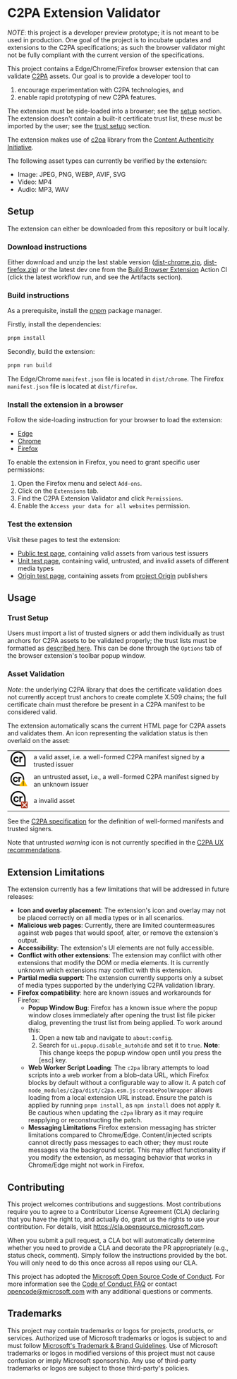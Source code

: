 # C2PA Extension Validator

*NOTE*: this project is a developer preview prototype; it is not meant to be used in production. One goal of the project is to incubate updates and extensions to the C2PA specifications; as such the browser validator might not be fully compliant with the current version of the specifications.

This project contains a Edge/Chrome/Firefox browser extension that can validate [C2PA](https://c2pa.org) assets. Our goal is to provide a developer tool to

1. encourage experimentation with C2PA technologies, and
2. enable rapid prototyping of new C2PA features.

The extension must be side-loaded into a browser; see the [setup](#setup) section. The extension doesn't contain a built-it certificate trust list, these must be imported by the user; see the [trust setup](#trust-setup) section.  

The extension makes use of [c2pa](https://github.com/contentauth/c2pa-js) library from the [Content Authenticity Initiative](https://github.com/contentauth).

The following asset types can currently be verified by the extension:

* Image: JPEG, PNG, WEBP, AVIF, SVG
* Video: MP4
* Audio: MP3, WAV

## Setup

The extension can either be downloaded from this repository or built locally. 

### Download instructions

Either download and unzip the last stable version ([dist-chrome.zip](https://github.com/microsoft/c2pa-extension-validator/releases/download/v0.1.3/dist-chrome.zip), [dist-firefox.zip](https://github.com/microsoft/c2pa-extension-validator/releases/download/v0.1.3/dist-firefox.zip)) or the latest dev one from the [Build Browser Extension](https://github.com/microsoft/c2pa-extension-validator/actions/workflows/ci.yml) Action CI (click the latest workflow run, and see the Artifacts section).   

### Build instructions

As a prerequisite, install the [pnpm](https://pnpm.io/installation) package manager.

Firstly, install the dependencies:
```bash
pnpm install
```

Secondly, build the extension:
```bash
pnpm run build
```
The Edge/Chrome `manifest.json` file is located in `dist/chrome`. The Firefox `manifest.json` file is located at `dist/firefox`.

### Install the extension in a browser

Follow the side-loading instruction for your browser to load the extension:

* [Edge](https://learn.microsoft.com/en-us/microsoft-edge/extensions-chromium/getting-started/extension-sideloading)  
* [Chrome](https://developer.chrome.com/docs/extensions/mv3/getstarted/development-basics/#load-unpacked)  
* [Firefox](https://extensionworkshop.com/documentation/develop/temporary-installation-in-firefox/)

To enable the extension in Firefox, you need to grant specific user permissions:

  1. Open the Firefox menu and select `Add-ons`.
  2. Click on the `Extensions` tab.
  3. Find the C2PA Extension Validator and click `Permissions`.
  4. Enable the `Access your data for all websites` permission.

### Test the extension

Visit these pages to test the extension:

* [Public test page](./test/public-tests.html), containing valid assets from various test issuers
* [Unit test page](./test/unit-tests.html), containing valid, untrusted, and invalid assets of different media types
* [Origin test page](./test/origin-tests.html), containing assets from [project Origin](https://www.originproject.info/) publishers

## Usage

### Trust Setup

Users must import a list of trusted signers or add them individually as trust anchors for C2PA assets to be validated properly; the trust lists must be formatted as [described here](https://github.com/christianpaquin/c2pa-explorations/blob/main/trust-lists/trust-lists.md). This can be done through the `Options` tab of the browser extension's toolbar popup window.

### Asset Validation

*Note*: the underlying C2PA library that does the certificate validation does not currently accept trust anchors to create complete X.509 chains; the full certificate chain must therefore be present in a C2PA manifest to be considered valid.

The extension automatically scans the current HTML page for C2PA assets and validates them. An icon representing the validation status is then overlaid on the asset:

|                                                                  |                                                                                     |
|------------------------------------------------------------------|-------------------------------------------------------------------------------------|
| <img src="./public/icons/cr.svg" alt="valid icon" width="50">    | a valid asset, i.e. a well-formed C2PA manifest signed by a trusted issuer          |
| <img src="./public/icons/cr!.svg" alt="warning icon" width="50"> | an untrusted asset, i.e., a well-formed C2PA manifest signed by an unknown issuer |
| <img src="./public/icons/crx.svg" alt="invalid icon" width="50"> | a invalid asset                                                                     |

See the [C2PA specification](https://c2pa.org/specifications/specifications/2.0/specs/C2PA_Specification.html#_statements_by_a_validator) for the definition of well-formed manifests and trusted signers.

Note that untrusted *warning* icon is not currently specified in the [C2PA UX recommendations](https://c2pa.org/specifications/specifications/1.4/ux/UX_Recommendations.html).

## Extension Limitations

The extension currently has a few limitations that will be addressed in future releases:

* **Icon and overlay placement**: The extension's icon and overlay may not be placed correctly on all media types or in all scenarios.
* **Malicious web pages**: Currently, there are limited countermeasures against web pages that would spoof, alter, or remove the extension's output.
* **Accessibility**: The extension's UI elements are not fully accessible.
* **Conflict with other extensions**: The extension may conflict with other extensions that modify the DOM or media elements. It is currently unknown which extensions may conflict with this extension.
* **Partial media support**: The extension currently supports only a subset of media types supported by the underlying C2PA validation library.
* **Firefox compatibility**: here are known issues and workarounds for Firefox:
  * **Popup Window Bug**: Firefox has a known issue where the popup window closes immediately after opening the trust list file picker dialog, preventing the trust list from being applied. To work around this:
    1. Open a new tab and navigate to `about:config`.
    2. Search for `ui.popup.disable_autohide` and set it to `true`. **Note**: This change keeps the popup window open until you press the [esc] key.
  * **Web Worker Script Loading**: The `c2pa` library attempts to load scripts into a web worker from a blob-data URL, which Firefox blocks by default without a configurable way to allow it. A patch cof `node_modules/c2pa/dist/c2pa.esm.js:createPoolWrapper` allows loading from a local extension URL instead. Ensure the patch is applied by running `pnpm install`, as `npm install` does not apply it. Be cautious when updating the `c2pa` library as it may require reapplying or reconstructing the patch.
  * **Messaging Limitations** Firefox extension messaging has stricter limitations compared to Chrome/Edge. Content/injected scripts cannot directly pass messages to each other; they must route messages via the background script. This may affect functionality if you modify the extension, as messaging behavior that works in Chrome/Edge might not work in Firefox.

## Contributing

This project welcomes contributions and suggestions.  Most contributions require you to agree to a
Contributor License Agreement (CLA) declaring that you have the right to, and actually do, grant us
the rights to use your contribution. For details, visit <https://cla.opensource.microsoft.com>.

When you submit a pull request, a CLA bot will automatically determine whether you need to provide
a CLA and decorate the PR appropriately (e.g., status check, comment). Simply follow the instructions
provided by the bot. You will only need to do this once across all repos using our CLA.

This project has adopted the [Microsoft Open Source Code of Conduct](https://opensource.microsoft.com/codeofconduct/).
For more information see the [Code of Conduct FAQ](https://opensource.microsoft.com/codeofconduct/faq/) or
contact [opencode@microsoft.com](mailto:opencode@microsoft.com) with any additional questions or comments.

## Trademarks

This project may contain trademarks or logos for projects, products, or services. Authorized use of Microsoft
trademarks or logos is subject to and must follow
[Microsoft's Trademark & Brand Guidelines](https://www.microsoft.com/en-us/legal/intellectualproperty/trademarks/usage/general).
Use of Microsoft trademarks or logos in modified versions of this project must not cause confusion or imply Microsoft sponsorship.
Any use of third-party trademarks or logos are subject to those third-party's policies.

